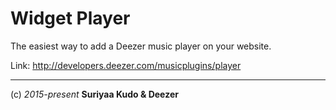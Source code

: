 Widget Player
====

The easiest way to add a Deezer music player on your website.

Link: http://developers.deezer.com/musicplugins/player


----
(c) *2015-present* **Suriyaa Kudo & Deezer**
